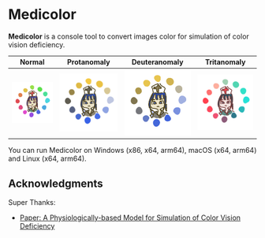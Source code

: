 # Medicolor

**Medicolor** is a console tool to convert images color for simulation of color vision deficiency.

| Normal | Protanomaly | Deuteranomaly | Tritanomaly |
| -- | -- | -- | -- |
| ![sample-image](docs/assets/sample1-0.png) | ![sample-image](docs/assets/sample1-1.png) | ![sample-image](docs/assets/sample1-2.png) | ![sample-image](docs/assets/sample1-3.png) |

You can run Medicolor on Windows (x86, x64, arm64), macOS (x64, arm64) and Linux (x64, arm64).

<!--
## Installation

(To Be Write)
-->

## Acknowledgments

Super Thanks:

- [Paper: A Physiologically-based Model for Simulation of Color Vision Deficiency](https://www.inf.ufrgs.br/~oliveira/pubs_files/CVD_Simulation/CVD_Simulation.html)
